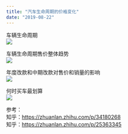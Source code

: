 ```yaml
---
title: "汽车生命周期的价格变化"
date: "2019-08-22"
---
```


车辆生命周期  
![](https://i.imgur.com/laThYoR.jpg)

车辆生命周期售价整体趋势  
![](https://i.imgur.com/4d3pHD2.jpg)

年度改款和中期改款对售价和销量的影响  
![](https://i.imgur.com/kp8CMK2.jpg)

何时买车最划算  
![](https://i.imgur.com/rw3TKDG.jpg)

参考：  
知乎：https://zhuanlan.zhihu.com/p/34180268  
知乎：https://zhuanlan.zhihu.com/p/25363345
